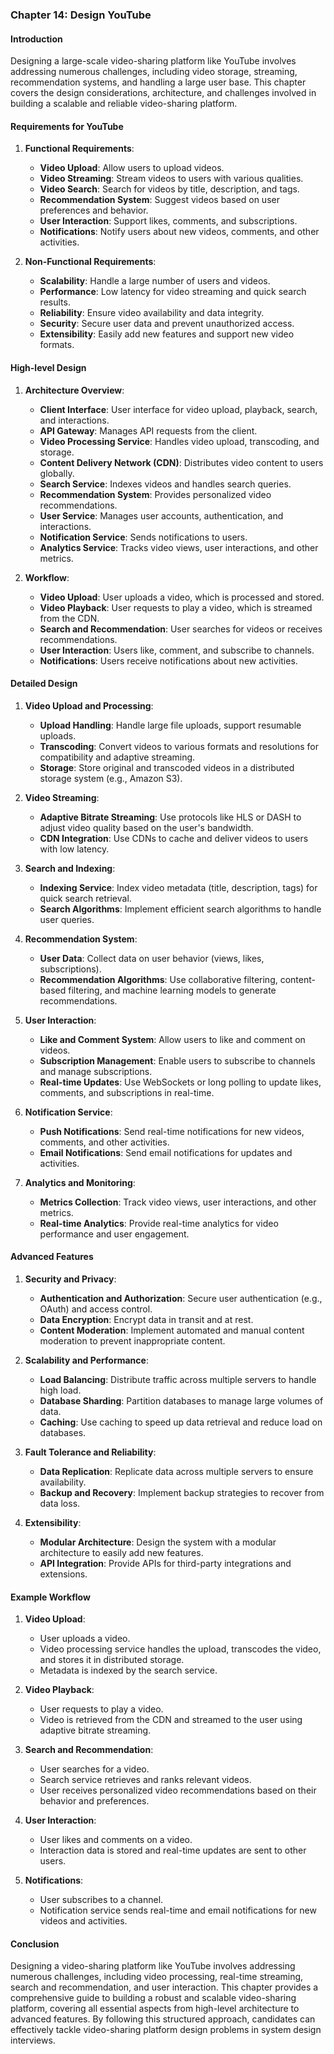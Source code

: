 ### Chapter 14: Design YouTube

#### Introduction
Designing a large-scale video-sharing platform like YouTube involves addressing numerous challenges, including video storage, streaming, recommendation systems, and handling a large user base. This chapter covers the design considerations, architecture, and challenges involved in building a scalable and reliable video-sharing platform.

#### Requirements for YouTube

1. **Functional Requirements**:
   - **Video Upload**: Allow users to upload videos.
   - **Video Streaming**: Stream videos to users with various qualities.
   - **Video Search**: Search for videos by title, description, and tags.
   - **Recommendation System**: Suggest videos based on user preferences and behavior.
   - **User Interaction**: Support likes, comments, and subscriptions.
   - **Notifications**: Notify users about new videos, comments, and other activities.

2. **Non-Functional Requirements**:
   - **Scalability**: Handle a large number of users and videos.
   - **Performance**: Low latency for video streaming and quick search results.
   - **Reliability**: Ensure video availability and data integrity.
   - **Security**: Secure user data and prevent unauthorized access.
   - **Extensibility**: Easily add new features and support new video formats.

#### High-level Design

1. **Architecture Overview**:
   - **Client Interface**: User interface for video upload, playback, search, and interactions.
   - **API Gateway**: Manages API requests from the client.
   - **Video Processing Service**: Handles video upload, transcoding, and storage.
   - **Content Delivery Network (CDN)**: Distributes video content to users globally.
   - **Search Service**: Indexes videos and handles search queries.
   - **Recommendation System**: Provides personalized video recommendations.
   - **User Service**: Manages user accounts, authentication, and interactions.
   - **Notification Service**: Sends notifications to users.
   - **Analytics Service**: Tracks video views, user interactions, and other metrics.

2. **Workflow**:
   - **Video Upload**: User uploads a video, which is processed and stored.
   - **Video Playback**: User requests to play a video, which is streamed from the CDN.
   - **Search and Recommendation**: User searches for videos or receives recommendations.
   - **User Interaction**: Users like, comment, and subscribe to channels.
   - **Notifications**: Users receive notifications about new activities.

#### Detailed Design

1. **Video Upload and Processing**:
   - **Upload Handling**: Handle large file uploads, support resumable uploads.
   - **Transcoding**: Convert videos to various formats and resolutions for compatibility and adaptive streaming.
   - **Storage**: Store original and transcoded videos in a distributed storage system (e.g., Amazon S3).

2. **Video Streaming**:
   - **Adaptive Bitrate Streaming**: Use protocols like HLS or DASH to adjust video quality based on the user's bandwidth.
   - **CDN Integration**: Use CDNs to cache and deliver videos to users with low latency.

3. **Search and Indexing**:
   - **Indexing Service**: Index video metadata (title, description, tags) for quick search retrieval.
   - **Search Algorithms**: Implement efficient search algorithms to handle user queries.

4. **Recommendation System**:
   - **User Data**: Collect data on user behavior (views, likes, subscriptions).
   - **Recommendation Algorithms**: Use collaborative filtering, content-based filtering, and machine learning models to generate recommendations.

5. **User Interaction**:
   - **Like and Comment System**: Allow users to like and comment on videos.
   - **Subscription Management**: Enable users to subscribe to channels and manage subscriptions.
   - **Real-time Updates**: Use WebSockets or long polling to update likes, comments, and subscriptions in real-time.

6. **Notification Service**:
   - **Push Notifications**: Send real-time notifications for new videos, comments, and other activities.
   - **Email Notifications**: Send email notifications for updates and activities.

7. **Analytics and Monitoring**:
   - **Metrics Collection**: Track video views, user interactions, and other metrics.
   - **Real-time Analytics**: Provide real-time analytics for video performance and user engagement.

#### Advanced Features

1. **Security and Privacy**:
   - **Authentication and Authorization**: Secure user authentication (e.g., OAuth) and access control.
   - **Data Encryption**: Encrypt data in transit and at rest.
   - **Content Moderation**: Implement automated and manual content moderation to prevent inappropriate content.

2. **Scalability and Performance**:
   - **Load Balancing**: Distribute traffic across multiple servers to handle high load.
   - **Database Sharding**: Partition databases to manage large volumes of data.
   - **Caching**: Use caching to speed up data retrieval and reduce load on databases.

3. **Fault Tolerance and Reliability**:
   - **Data Replication**: Replicate data across multiple servers to ensure availability.
   - **Backup and Recovery**: Implement backup strategies to recover from data loss.

4. **Extensibility**:
   - **Modular Architecture**: Design the system with a modular architecture to easily add new features.
   - **API Integration**: Provide APIs for third-party integrations and extensions.

#### Example Workflow

1. **Video Upload**:
   - User uploads a video.
   - Video processing service handles the upload, transcodes the video, and stores it in distributed storage.
   - Metadata is indexed by the search service.

2. **Video Playback**:
   - User requests to play a video.
   - Video is retrieved from the CDN and streamed to the user using adaptive bitrate streaming.

3. **Search and Recommendation**:
   - User searches for a video.
   - Search service retrieves and ranks relevant videos.
   - User receives personalized video recommendations based on their behavior and preferences.

4. **User Interaction**:
   - User likes and comments on a video.
   - Interaction data is stored and real-time updates are sent to other users.

5. **Notifications**:
   - User subscribes to a channel.
   - Notification service sends real-time and email notifications for new videos and activities.

#### Conclusion
Designing a video-sharing platform like YouTube involves addressing numerous challenges, including video processing, real-time streaming, search and recommendation, and user interaction. This chapter provides a comprehensive guide to building a robust and scalable video-sharing platform, covering all essential aspects from high-level architecture to advanced features. By following this structured approach, candidates can effectively tackle video-sharing platform design problems in system design interviews.